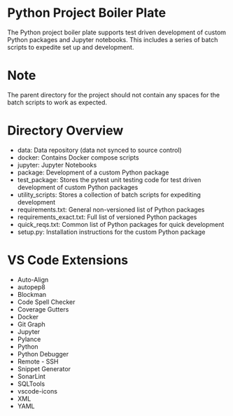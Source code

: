 # Python Project Boiler Plate
The Python project boiler plate supports test driven development of custom Python packages and Jupyter notebooks. This includes a series of batch scripts to expedite set up and development.

# Note
The parent directory for the project should not contain any spaces for the batch scripts to work as expected.

# Directory Overview
* data: Data repository (data not synced to source control)
* docker: Contains Docker compose scripts
* jupyter: Jupyter Notebooks
* package: Development of a custom Python package
* test_package: Stores the pytest unit testing code for test driven development of custom Python packages
* utility_scripts: Stores a collection of batch scripts for expediting development
* requirements.txt: General non-versioned list of Python packages
* requirements_exact.txt: Full list of versioned Python packages
* quick_reqs.txt: Common list of Python packages for quick development
* setup.py: Installation instructions for the custom Python package

# VS Code Extensions
* Auto-Align
* autopep8
* Blockman
* Code Spell Checker
* Coverage Gutters
* Docker
* Git Graph
* Jupyter
* Pylance
* Python
* Python Debugger
* Remote - SSH
* Snippet Generator
* SonarLint
* SQLTools
* vscode-icons
* XML
* YAML
